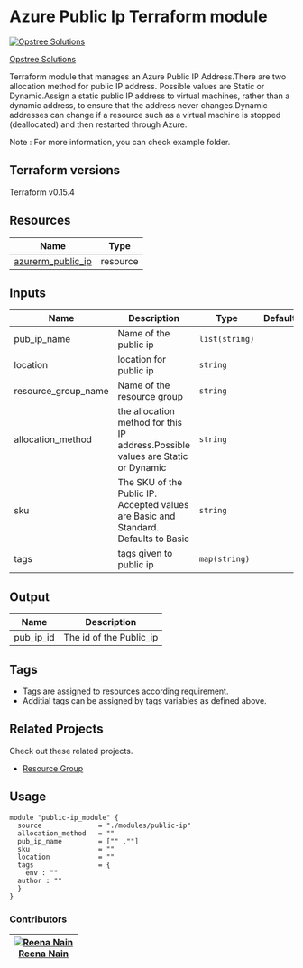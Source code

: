 Azure Public Ip Terraform module
=====================================

[![Opstree Solutions][opstree_avatar]][opstree_homepage]

[Opstree Solutions][opstree_homepage] 

  [opstree_homepage]: https://opstree.github.io/
  [opstree_avatar]: https://img.cloudposse.com/150x150/https://github.com/opstree.png

Terraform module that manages an Azure Public IP Address.There are two allocation method for public IP address.
Possible values are Static or Dynamic.Assign a static public IP address to virtual machines, rather than a dynamic
address, to ensure that the address never changes.Dynamic addresses can change if a resource such as a virtual 
machine is stopped (deallocated) and then restarted through Azure.

Note : For more information, you can check example folder.

Terraform versions
------------------
Terraform v0.15.4

Resources
------
| Name | Type |
|------|------|
| [azurerm_public_ip](https://registry.terraform.io/providers/hashicorp/azurerm/latest/docs/resources/public_ip) | resource |


Inputs
------
| Name | Description | Type | Default | Required |
|------|-------------|------|---------|:--------:|
| pub_ip_name | Name of the public ip | `list(string)` |  | yes |
| location | location for public ip | `string` |  | yes |
|  resource_group_name | Name of the resource group | `string` | | yes |
| allocation_method | the allocation method for this IP address.Possible values are Static or Dynamic | `string` | | yes |
| sku | The SKU of the Public IP. Accepted values are Basic and Standard. Defaults to Basic | `string` | | no |
| tags | tags given to public ip | `map(string)` | | no |






Output
------
| Name | Description |
|------|-------------|  
| pub_ip_id | The id of the Public_ip |


Tags
----
* Tags are assigned to resources according requirement.
* Additial tags can be assigned by tags variables as defined above.


## Related Projects

Check out these related projects.

* [Resource Group](https://registry.terraform.io/modules/OT-terraform-azure-modules/resource-group/azure/latest)


Usage
------

```hcl
module "public-ip_module" {
  source              = "./modules/public-ip" 
  allocation_method   = ""
  pub_ip_name         = ["" ,""]
  sku                 = ""
  location            = ""
  tags                = {
    env : ""
  author : ""
  }
}

```

### Contributors
|  [![Reena Nain][Reena_avatar]][Reena_homepage]<br/>[Reena Nain][Reena_homepage] |
|---|


  [reena_homepage]: https://github.com/reena.nai 
  [reena_avatar]: https://gitlab.com/uploads/-/system/user/avatar/9292330/avatar.png?width=400
   

